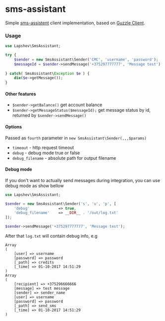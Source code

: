 # sms-assistant #
Simple [sms-assistent](http://sms-assistent.by/) client implementation, based on [Guzzle Client](http://docs.guzzlephp.org/en/stable/).
### Usage ###
```php
use Lapshev\SmsAssistant;

try {
    $sender = new SmsAssistant\Sender('CMC', 'username', 'password');
    $messageId = $sender->sendMessage('+375297777777', 'Message test') . PHP_EOL;
    
} catch( SmsAssistant\Exception $e ) {
    die($e->getMessage());
}
```
#### Other features ###
 - `$sender->getBalance()` get account balance
 - `$sender->getMessageStatus($messageId);` get message status by id, returned by `$sender->sendMessage()`

#### Options ####
Passed as `fourth` parameter in `new SmsAssistant\Sender(,,,$params)`

- `timeout`           - http request timeout
- `debug`             - debug mode true or false
- `debug_filename`    - absolute path for output filename

#### Debug mode ####
If you don't want to actually send messages during integration, you can use debug mode as show bellow

```php
use Lapshev\SmsAssistant;

$sender = new SmsAssistant\Sender('s', 'u', 'p', [
    'debug'             => true,
    'debug_filename'    => __DIR__ . '/out/log.txt'
]);

$sender->sendMessage('+375297777777', 'Message test');
```
After that `log.txt` will contain debug info, e.g
```text
Array
(
    [user] => username
    [password] => password
    [_path] => credits
    [_time] => 01-10-2017 14:51:29
)
Array
(
    [recipient] => +375296666666
    [message] => test message
    [sender] => sender_name
    [user] => username
    [password] => password
    [_path] => send_sms
    [_time] => 01-10-2017 14:51:29
)
```
